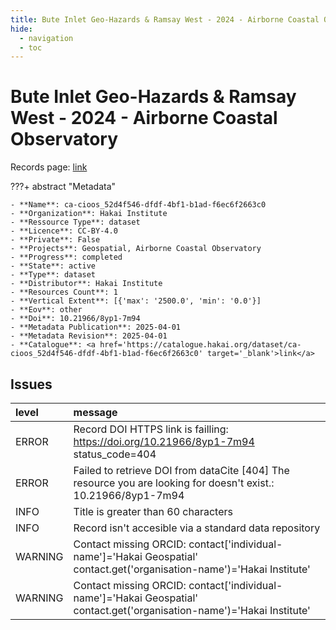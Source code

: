 ```yaml
---
title: Bute Inlet Geo-Hazards & Ramsay West - 2024 - Airborne Coastal Observatory
hide:
  - navigation
  - toc
---
```


# Bute Inlet Geo-Hazards & Ramsay West - 2024 - Airborne Coastal Observatory

Records page: <a href='https://catalogue.hakai.org/dataset/ca-cioos_52d4f546-dfdf-4bf1-b1ad-f6ec6f2663c0' target='_blank'>link</a>

???+ abstract "Metadata"

    - **Name**: ca-cioos_52d4f546-dfdf-4bf1-b1ad-f6ec6f2663c0 
    - **Organization**: Hakai Institute 
    - **Ressource Type**: dataset 
    - **Licence**: CC-BY-4.0 
    - **Private**: False 
    - **Projects**: Geospatial, Airborne Coastal Observatory 
    - **Progress**: completed 
    - **State**: active 
    - **Type**: dataset 
    - **Distributor**: Hakai Institute 
    - **Resources Count**: 1 
    - **Vertical Extent**: [{'max': '2500.0', 'min': '0.0'}] 
    - **Eov**: other 
    - **Doi**: 10.21966/8yp1-7m94 
    - **Metadata Publication**: 2025-04-01 
    - **Metadata Revision**: 2025-04-01 
    - **Catalogue**: <a href='https://catalogue.hakai.org/dataset/ca-cioos_52d4f546-dfdf-4bf1-b1ad-f6ec6f2663c0' target='_blank'>link</a> 

<div id='map'></div>




## Issues
| level   | message                                                                                                                 |
|:--------|:------------------------------------------------------------------------------------------------------------------------|
| ERROR   | Record DOI HTTPS link is failling: https://doi.org/10.21966/8yp1-7m94 status_code=404                                   |
| ERROR   | Failed to retrieve DOI from dataCite [404] The resource you are looking for doesn't exist.: 10.21966/8yp1-7m94          |
| INFO    | Title is greater than 60 characters                                                                                     |
| INFO    | Record isn't accesible via a standard data repository                                                                   |
| WARNING | Contact missing ORCID: contact['individual-name']='Hakai Geospatial' contact.get('organisation-name')='Hakai Institute' |
| WARNING | Contact missing ORCID: contact['individual-name']='Hakai Geospatial' contact.get('organisation-name')='Hakai Institute' |


<script>
   document.addEventListener("DOMContentLoaded", function() {
    var map = L.map('map').setView([51.505, -125.09], 5);
    L.tileLayer('https://tile.openstreetmap.org/{z}/{x}/{y}.png', {
        maxZoom: 19,
        attribution: '&copy; <a href="http://www.openstreetmap.org/copyright">OpenStreetMap</a>'
    }).addTo(map);
    var geojsonFeature = {
        "type": "Feature",
        "properties": {
            "name" : "Bute Inlet Geo-Hazards & Ramsay West - 2024 - Airborne Coastal Observatory"
        },
        "geometry": {'type': 'Polygon', 'coordinates': [[[-125.5, 50.23], [-124.1, 50.23], [-124.1, 51.73], [-125.5, 51.73], [-125.5, 50.23]]]}
    }
    L.geoJSON(geojsonFeature).addTo(map);
   })
</script>
